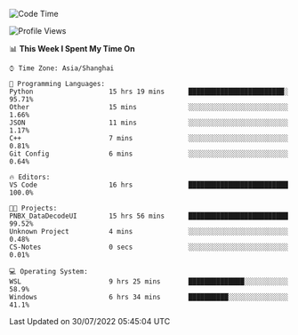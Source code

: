 <!--START_SECTION:waka-->
![Code Time](http://img.shields.io/badge/Code%20Time-173%20hrs%2044%20mins-blue)

![Profile Views](http://img.shields.io/badge/Profile%20Views-1-blue)

📊 **This Week I Spent My Time On** 

```text
⌚︎ Time Zone: Asia/Shanghai

💬 Programming Languages: 
Python                   15 hrs 19 mins      ████████████████████████░   95.71% 
Other                    15 mins             ░░░░░░░░░░░░░░░░░░░░░░░░░   1.66% 
JSON                     11 mins             ░░░░░░░░░░░░░░░░░░░░░░░░░   1.17% 
C++                      7 mins              ░░░░░░░░░░░░░░░░░░░░░░░░░   0.81% 
Git Config               6 mins              ░░░░░░░░░░░░░░░░░░░░░░░░░   0.64%

🔥 Editors: 
VS Code                  16 hrs              █████████████████████████   100.0%

🐱‍💻 Projects: 
PNBX_DataDecodeUI        15 hrs 56 mins      █████████████████████████   99.52% 
Unknown Project          4 mins              ░░░░░░░░░░░░░░░░░░░░░░░░░   0.48% 
CS-Notes                 0 secs              ░░░░░░░░░░░░░░░░░░░░░░░░░   0.01%

💻 Operating System: 
WSL                      9 hrs 25 mins       ██████████████░░░░░░░░░░░   58.9% 
Windows                  6 hrs 34 mins       ██████████░░░░░░░░░░░░░░░   41.1%

```


 Last Updated on 30/07/2022 05:45:04 UTC
<!--END_SECTION:waka-->